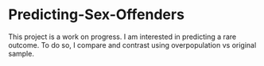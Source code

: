 # Predicting-Sex-Offenders

This project is a work on progress. I am interested in predicting a rare outcome. To do so, I compare and contrast using overpopulation vs original sample. 
